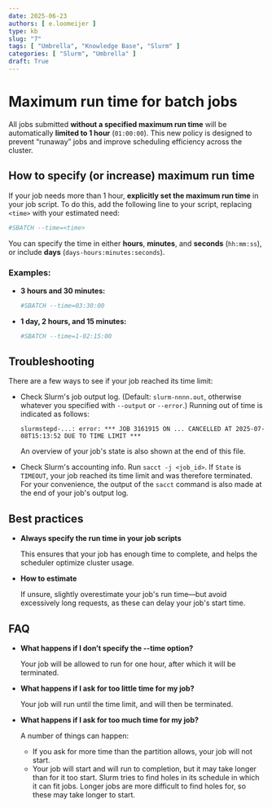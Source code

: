 ```yaml
---
date: 2025-06-23
authors: [ e.loomeijer ]
type: kb
slug: "7"
tags: [ "Umbrella", "Knowledge Base", "Slurm" ]
categories: [ "Slurm", "Umbrella" ]
draft: True
---
```


# Maximum run time for batch jobs

All jobs submitted **without a specified maximum run time** will be automatically **limited to 1 hour** (`01:00:00`). This new policy is designed to prevent “runaway” jobs and improve scheduling efficiency across the cluster.

## How to specify (or increase) maximum run time

If your job needs more than 1 hour, **explicitly set the maximum run time** in your job script.
To do this, add the following line to your script, replacing `<time>` with your estimated need:

```bash
#SBATCH --time=<time>
```

You can specify the time in either **hours**, **minutes**, and **seconds** (`hh:mm:ss`), or include **days** (`days-hours:minutes:seconds`).

### Examples:

- **3 hours and 30 minutes:**
  ```bash
  #SBATCH --time=03:30:00
  ```

- **1 day, 2 hours, and 15 minutes:**
  ```bash
  #SBATCH --time=1-02:15:00
  ```

## Troubleshooting

There are a few ways to see if your job reached its time limit:

- Check Slurm's job output log.  (Default: `slurm-nnnn.out`, otherwise whatever
  you specified with `--output` or `--error`.)  Running out of time is
  indicated as follows:
  ```
  slurmstepd-...: error: *** JOB 3161915 ON ... CANCELLED AT 2025-07-08T15:13:52 DUE TO TIME LIMIT ***
  ```
  An overview of your job's state is also shown at the end of this file.

- Check Slurm's accounting info.  Run `sacct -j <job_id>`.  If `State` is
  `TIMEOUT`, your job reached its time limit and was therefore terminated.
  For your convenience, the output of the `sacct` command is also made at the
  end of your job's output log.

## Best practices

- **Always specify the run time in your job scripts**

    This ensures that your job has enough time to complete, and helps the scheduler optimize cluster usage.

- **How to estimate**

    If unsure, slightly overestimate your job's run time—but avoid excessively long requests, as these can delay your job's start time.

## FAQ

- **What happens if I don’t specify the --time option?**

    Your job will be allowed to run for one hour, after which it will be
    terminated.

- **What happens if I ask for too little time for my job?**

    Your job will run until the time limit, and will then be terminated.

- **What happens if I ask for too much time for my job?**

    A number of things can happen:

    - If you ask for more time than the partition allows, your job will not
      start.
    - Your job will start and will run to completion, but it may take longer
      than for it too start.  Slurm tries to find holes in its schedule in
      which it can fit jobs.  Longer jobs are more difficult to find holes for,
      so these may take longer to start.
